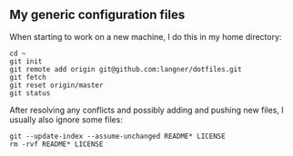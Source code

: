 My generic configuration files
------------------------------

When starting to work on a new machine, I do this in my home directory:
```
cd ~
git init
git remote add origin git@github.com:langner/dotfiles.git
git fetch
git reset origin/master
git status
```

After resolving any conflicts and possibly adding and pushing new files, I usually also ignore some files:
```
git --update-index --assume-unchanged README* LICENSE
rm -rvf README* LICENSE
```
